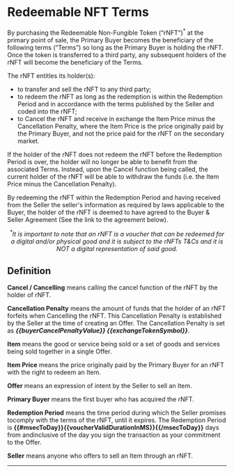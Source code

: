 # Redeemable NFT Terms

By purchasing the Redeemable Non-Fungible Token (“rNFT”)<sup>*</sup> at the primary point of sale, the Primary Buyer becomes the beneficiary of the following terms (“Terms”) so long as the Primary Buyer is holding the rNFT. Once the token is transferred to a third party, any subsequent holders of the rNFT will become the beneficiary of the Terms.

The rNFT entitles its holder(s):
- to transfer and sell the rNFT to any third party;
- to redeem the rNFT as long as the redemption is within the Redemption Period and in accordance with the terms published by the Seller and coded into the rNFT; 
- to Cancel the rNFT and receive in exchange the Item Price minus the Cancellation Penalty, where the Item Price is the price originally paid by the Primary Buyer, and not the price paid for the rNFT on the secondary market.

If the holder of the rNFT does not redeem the rNFT before the Redemption Period is over, the holder will no longer be able to benefit from the associated Terms. Instead, upon the Cancel function being called, the current holder of the rNFT will be able to withdraw the funds (i.e. the Item Price minus the Cancellation Penalty).

By redeeming the rNFT within the Redemption Period and having received from the Seller the seller's information as required by laws applicable to the Buyer, the holder of the rNFT is deemed to have agreed to the Buyer & Seller Agreement (See the link to the agreement below).

<p align=center><em><sup>*</sup>It is important to note that an rNFT is a voucher that can be redeemed for a digital and/or physical good and it is subject to the rNFTs T&Cs and it is NOT a digital representation of said good.</em></p>

## Definition

**Cancel / Cancelling** means calling the cancel function of the rNFT by the holder of rNFT.

**Cancellation Penalty** means the amount of funds that the holder of an rNFT forfeits when Cancelling the rNFT. This Cancellation Penalty is established by the Seller at the time of creating an Offer. The Cancellation Penalty is set as **_{{buyerCancelPenaltyValue}} {{exchangeTokenSymbol}}_**.

**Item** means the good or service being sold or a set of goods and services being sold together in a single Offer.

**Item Price** means the price originally paid by the Primary Buyer for an rNFT with the right to redeem an Item.

**Offer** means an expression of intent by the Seller to sell an Item.

**Primary Buyer** means the first buyer who has acquired the rNFT.

**Redemption Period** means the time period during which the Seller promises tocomply with the terms of the rNFT, until it expires. The Redemption Period is **{{#msecToDay}}{{voucherValidDurationInMS}}{{/msecToDay}}** days from andinclusive of the day you sign the transaction as your commitment to the Offer.

**Seller** means anyone who offers to sell an Item through an rNFT.
___





